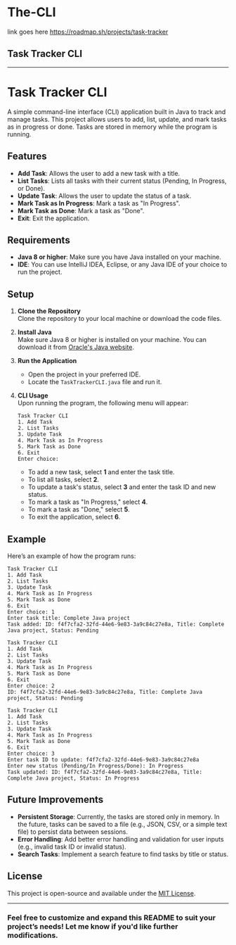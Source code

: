 # The-CLI

 link goes here https://roadmap.sh/projects/task-tracker


## Task Tracker CLI

---

# Task Tracker CLI

A simple command-line interface (CLI) application built in Java to track and manage tasks. This project allows users to add, list, update, and mark tasks as in progress or done. Tasks are stored in memory while the program is running.

## Features

- **Add Task**: Allows the user to add a new task with a title.
- **List Tasks**: Lists all tasks with their current status (Pending, In Progress, or Done).
- **Update Task**: Allows the user to update the status of a task.
- **Mark Task as In Progress**: Mark a task as "In Progress".
- **Mark Task as Done**: Mark a task as "Done".
- **Exit**: Exit the application.

## Requirements

- **Java 8 or higher**: Make sure you have Java installed on your machine.
- **IDE**: You can use IntelliJ IDEA, Eclipse, or any Java IDE of your choice to run the project.

## Setup

1. **Clone the Repository**  
   Clone the repository to your local machine or download the code files.

2. **Install Java**  
   Make sure Java 8 or higher is installed on your machine. You can download it from [Oracle's Java website](https://www.oracle.com/java/technologies/javase-jdk11-downloads.html).

3. **Run the Application**  
   - Open the project in your preferred IDE.
   - Locate the `TaskTrackerCLI.java` file and run it.

4. **CLI Usage**  
   Upon running the program, the following menu will appear:

   ```
   Task Tracker CLI
   1. Add Task
   2. List Tasks
   3. Update Task
   4. Mark Task as In Progress
   5. Mark Task as Done
   6. Exit
   Enter choice:
   ```

   - To add a new task, select **1** and enter the task title.
   - To list all tasks, select **2**.
   - To update a task's status, select **3** and enter the task ID and new status.
   - To mark a task as "In Progress," select **4**.
   - To mark a task as "Done," select **5**.
   - To exit the application, select **6**.

## Example

Here’s an example of how the program runs:

```
Task Tracker CLI
1. Add Task
2. List Tasks
3. Update Task
4. Mark Task as In Progress
5. Mark Task as Done
6. Exit
Enter choice: 1
Enter task title: Complete Java project
Task added: ID: f4f7cfa2-32fd-44e6-9e83-3a9c84c27e8a, Title: Complete Java project, Status: Pending

Task Tracker CLI
1. Add Task
2. List Tasks
3. Update Task
4. Mark Task as In Progress
5. Mark Task as Done
6. Exit
Enter choice: 2
ID: f4f7cfa2-32fd-44e6-9e83-3a9c84c27e8a, Title: Complete Java project, Status: Pending

Task Tracker CLI
1. Add Task
2. List Tasks
3. Update Task
4. Mark Task as In Progress
5. Mark Task as Done
6. Exit
Enter choice: 3
Enter task ID to update: f4f7cfa2-32fd-44e6-9e83-3a9c84c27e8a
Enter new status (Pending/In Progress/Done): In Progress
Task updated: ID: f4f7cfa2-32fd-44e6-9e83-3a9c84c27e8a, Title: Complete Java project, Status: In Progress
```

## Future Improvements

- **Persistent Storage**: Currently, the tasks are stored only in memory. In the future, tasks can be saved to a file (e.g., JSON, CSV, or a simple text file) to persist data between sessions.
- **Error Handling**: Add better error handling and validation for user inputs (e.g., invalid task ID or invalid status).
- **Search Tasks**: Implement a search feature to find tasks by title or status.

## License

This project is open-source and available under the [MIT License](LICENSE).

---

### Feel free to customize and expand this README to suit your project’s needs! Let me know if you'd like further modifications.


